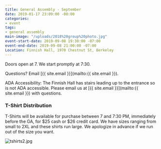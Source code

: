 ```yaml
---
title: General Assembly - September
date: 2019-01-17 23:09:00 -08:00
categories:
- event
tags:
- general assembly
main-image: "/uploads/2018%20group%20photo.jpg"
event-start-date: 2019-09-08 19:30:00 -07:00
event-end-date: 2019-09-08 21:00:00 -07:00
Location: Finnish Hall, 1970 Chestnut St, Berkeley
---
```


Doors open at 7. We start promptly at 7:30.

Questions? Email [{{ site.email }}](mailto:{{ site.email }}).

ADA Accessibility: The Finnish Hall has stairs leading up to the entrance so is not ADA accessible. Please email us at [{{ site.email }}](mailto:{{ site.email }}) with questions.

### T-Shirt Distribution

T-Shirts will be available for purchase between 7 and 7:30 PM, immediately before the GA, for $25 cash or $26 credit card. We have sizes ranging from small to 2XL and these shirts run large. We apologize in advance if we run out of the size you want.

![tshirts2.jpg](/uploads/tshirts2.jpg)